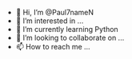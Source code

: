 - 👋 Hi, I’m @Paul7nameN
- 👀 I’m interested in ...
- 🌱 I’m currently learning Python
- 💞️ I’m looking to collaborate on ...
- 📫 How to reach me ...

<!---
Paul7nameN/Paul7nameN is a ✨ special ✨ repository because its `README.md` (this file) appears on your GitHub profile.
You can click the Preview link to take a look at your changes.
--->
